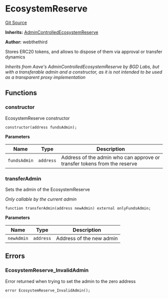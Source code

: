 # EcosystemReserve

[Git Source](https://github.com/Increment-Finance/peripheral-contracts/blob/7b4166bd3bb6b2c678b84df162bcaf7af66b042d/contracts/EcosystemReserve.sol)

**Inherits:**
[AdminControlledEcosystemReserve](/contracts/AdminControlledEcosystemReserve.sol/abstract.AdminControlledEcosystemReserve.md)

**Author:**
webthethird

Stores ERC20 tokens, and allows to dispose of them via approval or transfer dynamics

_Inherits from Aave's AdminControlledEcosystemReserve by BGD Labs, but with a transferable admin
and a constructor, as it is not intended to be used as a transparent proxy implementation_

## Functions

### constructor

EcosystemReserve constructor

```solidity
constructor(address fundsAdmin);
```

**Parameters**

| Name         | Type      | Description                                                              |
| ------------ | --------- | ------------------------------------------------------------------------ |
| `fundsAdmin` | `address` | Address of the admin who can approve or transfer tokens from the reserve |

### transferAdmin

Sets the admin of the EcosystemReserve

_Only callable by the current admin_

```solidity
function transferAdmin(address newAdmin) external onlyFundsAdmin;
```

**Parameters**

| Name       | Type      | Description              |
| ---------- | --------- | ------------------------ |
| `newAdmin` | `address` | Address of the new admin |

## Errors

### EcosystemReserve_InvalidAdmin

Error returned when trying to set the admin to the zero address

```solidity
error EcosystemReserve_InvalidAdmin();
```
